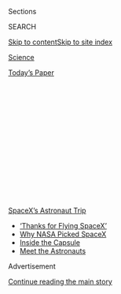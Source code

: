 <div id="app">

<div>

<div>

<div>

<div class="NYTAppHideMasthead css-1q2w90k e1suatyy0">

<div class="section css-ui9rw0 e1suatyy2">

<div class="css-eph4ug er09x8g0">

<div class="css-6n7j50">

</div>

<span class="css-1dv1kvn">Sections</span>

<div class="css-10488qs">

<span class="css-1dv1kvn">SEARCH</span>

</div>

[Skip to content](#site-content)[Skip to site
index](#site-index)

</div>

<div id="masthead-section-label" class="css-1wr3we4 eaxe0e00">

[Science](https://www.nytimes3xbfgragh.onion/section/science)

</div>

<div class="css-10698na e1huz5gh0">

</div>

</div>

<div id="masthead-bar-one" class="section hasLinks css-15hmgas e1csuq9d3">

<div class="css-uqyvli e1csuq9d0">

</div>

<div class="css-1uqjmks e1csuq9d1">

</div>

<div class="css-9e9ivx">

[](https://myaccount.nytimes3xbfgragh.onion/auth/login?response_type=cookie&client_id=vi)

</div>

<div class="css-1bvtpon e1csuq9d2">

[Today’s
Paper](https://www.nytimes3xbfgragh.onion/section/todayspaper)

</div>

</div>

</div>

</div>

<div data-aria-hidden="false">

<div id="site-content" data-role="main">

<div>

<div class="css-1aor85t" style="opacity:0.000000001;z-index:-1;visibility:hidden">

<div class="css-1hqnpie">

<div class="css-epjblv">

<span class="css-17xtcya">[Science](/section/science)</span><span class="css-x15j1o">|</span><span class="css-fwqvlz">‘Thanks
for Flying SpaceX’: NASA Astronauts Safely Splash Down After Journey
From
Orbit</span>

</div>

<div class="css-k008qs">

<div class="css-1iwv8en">

<span class="css-18z7m18"></span>

<div>

</div>

</div>

<span class="css-1n6z4y">https://nyti.ms/3k6gO6E</span>

<div class="css-1705lsu">

<div class="css-4xjgmj">

<div class="css-4skfbu" data-role="toolbar" data-aria-label="Social Media Share buttons, Save button, and Comments Panel with current comment count" data-testid="share-tools">

  - 
  - 
  - 
  - 
    
    <div class="css-6n7j50">
    
    </div>

  - 

</div>

</div>

</div>

</div>

</div>

</div>

<div id="NYT_TOP_BANNER_REGION" class="css-13pd83m">

<div>

<div id="styln-prism-menu-1590524674611" class="section interactive-content interactive-size-medium css-1edisqu">

<div class="css-17ih8de interactive-body">

<div id="scroll-container" class="css-1gj85ro">

[<span class="styln-title-wrap"><span class="css-1pje3qr">SpaceX’s</span><span class="css-1pje3qr">
Astronaut
Trip</span></span>](https://www.nytimes3xbfgragh.onion/2020/08/02/science/spacex-astronauts-splashdown.html?action=click&pgtype=Article&state=default&region=TOP_BANNER&context=storylines_menu)

  - [‘Thanks for Flying
    SpaceX’](https://www.nytimes3xbfgragh.onion/2020/08/02/science/spacex-astronauts-splashdown.html?action=click&pgtype=Article&state=default&region=TOP_BANNER&context=storylines_menu)
  - [Why NASA Picked
    SpaceX](https://www.nytimes3xbfgragh.onion/2020/05/26/science/spacex-launch-nasa.html?action=click&pgtype=Article&state=default&region=TOP_BANNER&context=storylines_menu)
  - [Inside the
    Capsule](https://www.nytimes3xbfgragh.onion/interactive/2020/05/26/science/spacex-nasa.html?action=click&pgtype=Article&state=default&region=TOP_BANNER&context=storylines_menu)
  - [Meet the
    Astronauts](https://www.nytimes3xbfgragh.onion/2020/05/27/science/bob-behnken-doug-hurley.html?action=click&pgtype=Article&state=default&region=TOP_BANNER&context=storylines_menu)

</div>

</div>

</div>

</div>

</div>

<div id="top-wrapper" class="css-1sy8kpn">

<div id="top-slug" class="css-l9onyx">

Advertisement

</div>

[Continue reading the main
story](#after-top)

<div class="ad top-wrapper" style="text-align:center;height:100%;display:block;min-height:250px">

<div id="top" class="place-ad" data-position="top" data-size-key="top">

</div>

</div>

<div id="after-top">

</div>

</div>

<div>

<div id="sponsor-wrapper" class="css-1hyfx7x">

<div id="sponsor-slug" class="css-19vbshk">

Supported by

</div>

[Continue reading the main
story](#after-sponsor)

<div id="sponsor" class="ad sponsor-wrapper" style="text-align:center;height:100%;display:block">

</div>

<div id="after-sponsor">

</div>

</div>

<div class="css-186x18t">

</div>

<div class="css-ls6wgr ehdk2mb0">

# ‘Thanks for Flying SpaceX’: NASA Astronauts Safely Splash Down After Journey From Orbit

</div>

Bob Behnken and Doug Hurley returned to Earth in the first water landing
by an American space crew since 1975.

![<span class="css-16f3y1r e13ogyst0">The capsule parachuted the NASA
astronauts Robert L. Behnken and Douglas G. Hurley back to Earth,
landing in the Gulf of Mexico, off the coast of Pensacola,
Fla.</span><span class="css-cch8ym"><span class="css-1dv1kvn">Credit</span><span class="css-cnj6d5 e1z0qqy90" itemprop="copyrightHolder"><span class="css-1ly73wi e1tej78p0">Credit...</span><span>NASA
TV, via Associated
Press</span></span></span>](https://static01.graylady3jvrrxbe.onion/images/2020/08/02/video/02vid-spacex-splash/02vid-spacex-splash-videoSixteenByNineJumbo1600.jpg)

<div class="css-18e8msd">

<div class="css-vp77d3 epjyd6m0">

<div class="css-hus3qt ey68jwv0" data-aria-hidden="true">

[![Kenneth
Chang](https://static01.graylady3jvrrxbe.onion/images/2018/02/16/multimedia/author-kenneth-chang/author-kenneth-chang-thumbLarge.jpg
"Kenneth Chang")](https://www.nytimes3xbfgragh.onion/by/kenneth-chang)

</div>

<div class="css-1baulvz">

By [<span class="css-1baulvz last-byline" itemprop="name">Kenneth
Chang</span>](https://www.nytimes3xbfgragh.onion/by/kenneth-chang)

</div>

</div>

  - 
    
    <div class="css-ld3wwf e16638kd2">
    
    Aug. 2,
    2020
    
    </div>

  - 
    
    <div class="css-4xjgmj">
    
    <div class="css-d8bdto" data-role="toolbar" data-aria-label="Social Media Share buttons, Save button, and Comments Panel with current comment count" data-testid="share-tools">
    
      - 
      - 
      - 
      - 
        
        <div class="css-6n7j50">
        
        </div>
    
      - 
    
    </div>
    
    </div>

</div>

</div>

<div class="section meteredContent css-1r7ky0e" name="articleBody" itemprop="articleBody">

<div class="css-1fanzo5 StoryBodyCompanionColumn">

<div class="css-53u6y8">

The first astronaut trip to orbit by a private company parachuted to a
safe conclusion in the Gulf of Mexico on Sunday.

It was the first water landing by NASA astronauts since 1975, when the
agency’s crews were still flying to and from orbit in the Apollo modules
used for the historic American moon missions.

Riding in a capsule built and operated by SpaceX, the rocket company
founded by Elon Musk, two NASA astronauts — [Robert L. Behnken and
Douglas G.
Hurley](https://www.nytimes3xbfgragh.onion/2020/05/27/science/bob-behnken-doug-hurley.html)
— splashed down near Pensacola, Fla., on Sunday afternoon.

The Crew Dragon capsule, suspended under four giant billowing
orange-and-white parachutes, settled upright into the water at a gentle
pace of 15 miles per hour at 2:48 p.m. Eastern time.

</div>

</div>

<div class="css-1fanzo5 StoryBodyCompanionColumn">

<div class="css-53u6y8">

“On behalf of the SpaceX and NASA teams, welcome back to planet Earth,”
Michael Heiman, the SpaceX engineer communicating with the astronauts,
said after splashdown. “And thanks for flying SpaceX.”

More than an hour later, after Mr. Behnken and Mr. Hurley were helped
out of the spacecraft, Mr. Hurley thanked the employees of NASA and
SpaceX who helped make the mission a success.

“You should take a moment to just cherish this day, especially given all
the things that have happened this year,” he said.

</div>

</div>

<div>

</div>

<div class="css-1fanzo5 StoryBodyCompanionColumn">

<div class="css-53u6y8">

Although NASA was the customer this time, the mission could be a first
step to more people going to space for a variety of new activities, like
sightseeing, corporate research and satellite repair. A goal of the
space agency is to turn over to private enterprise some things it used
to do.

</div>

</div>

<div class="css-1fanzo5 StoryBodyCompanionColumn">

<div class="css-53u6y8">

“We are entering a new era of human spaceflight, where NASA is no longer
the purchaser, owner and operator of all the hardware,” Jim Bridenstine,
the NASA administrator, said during a news conference after the
splashdown. “We are going to be a customer, one customer of many
customers in a very robust commercial marketplace for human spaceflight
to low Earth orbit.”

NASA has hired two companies — SpaceX and Boeing — to provide
transportation of astronauts to and from the International Space
Station, and SpaceX was the first to be ready to take astronauts to
orbit, [launching Mr. Behnken and Mr. Hurley in
May](https://www.nytimes3xbfgragh.onion/2020/05/30/science/spacex-nasa-astronauts.html).

Gwynne Shotwell, the president and chief operating officer of SpaceX,
said the mission was “incredibly smooth” and a step to more ambitious
trips.

”This is really just the beginning,” she said. “We are starting the
journey of bringing people regularly to and from low Earth orbit and
onto the moon and then ultimately onto Mars.”

</div>

</div>

<div class="css-79elbk" data-testid="photoviewer-wrapper">

<div class="css-z3e15g" data-testid="photoviewer-wrapper-hidden">

</div>

<div class="css-1a48zt4 ehw59r15" data-testid="photoviewer-children">

![<span class="css-16f3y1r e13ogyst0" data-aria-hidden="true">Bob
Behnken and Doug Hurley were the first NASA astronauts to fly to and
from orbit in a spacecraft built and managed by private company,
SpaceX.</span><span class="css-cnj6d5 e1z0qqy90" itemprop="copyrightHolder"><span class="css-1ly73wi e1tej78p0">Credit...</span><span>NASA/Via
Reuters</span></span>](https://static01.graylady3jvrrxbe.onion/images/2020/08/02/science/02sci-splashdown-inside/merlin_175234710_19b643b6-2c86-4344-9acf-e971b5f239c3-articleLarge.jpg?quality=75&auto=webp&disable=upscale)

</div>

</div>

<div class="css-1fanzo5 StoryBodyCompanionColumn">

<div class="css-53u6y8">

After two months on the space station, Mr. Behnken and Mr. Hurley
reboarded the Crew Dragon and undocked from the space station on
Saturday evening. The spacecraft autonomously maneuvered away from the
space station and, while Mr. Behnken and Mr. Hurley were sleeping,
performed a six-minute burn of the thrusters to line up with the
splashdown zone.

Earlier concerns about [the Isaias storm
system](https://www.nytimes3xbfgragh.onion/2020/08/02/us/Hurricane-Isaias-track.html)
working its way up the Florida Atlantic coast prompted splashdown near
Pensacola, the westernmost of seven possible landing sites, where calm
weather cooperated to enable a safe return.

</div>

</div>

<div class="css-1fanzo5 StoryBodyCompanionColumn">

<div class="css-53u6y8">

On Sunday morning, the astronauts woke up to familiar voices.

“I’m happy you went into space, but I’m even happier that you’re coming
back home,” said Mr. Hurley’s son, Jack.

“Wake up, wake up, wake up, wake up, Daddy, wake up\!” said Mr.
Behnken’s son, Theo. “Don’t worry, you can sleep in tomorrow. Hurry
home so we can go get my dog\!”

</div>

</div>

<div class="css-cfo9c3">

</div>

<div class="css-1fanzo5 StoryBodyCompanionColumn">

<div class="css-53u6y8">

About an hour before splashdown, the spacecraft began a final series of
maneuvers. As it passed over the Indian Ocean, just to the west of
Australia, it jettisoned a bottom piece, known as the trunk, which was
no longer needed. That exposed the capsule’s heat shield.

“Oh yeah, we felt it,” Mr. Hurley said after the maneuver was confirmed
on the ground.

An 11-minute firing of the thrusters set the Crew Dragon on a trajectory
to fall out of orbit at 17,500 miles per hour. The rush of air heated
the bottom of the capsule to 3,500 degrees Fahrenheit and, as expected,
cut off communications with the spacecraft for six minutes.

“I’m almost speechless as to how well things went today with the
deorbit,” said Steve Stich, manager of the commercial crew program at
NASA.

</div>

</div>

<div class="css-79elbk" data-testid="photoviewer-wrapper">

<div class="css-z3e15g" data-testid="photoviewer-wrapper-hidden">

</div>

<div class="css-1a48zt4 ehw59r15" data-testid="photoviewer-children">

<div class="css-1xdhyk6 erfvjey0">

<span class="css-1ly73wi e1tej78p0">Image</span>

<div class="css-zjzyr8">

<div data-testid="lazyimage-container" style="height:208.15555555555557px">

</div>

</div>

</div>

<span class="css-16f3y1r e13ogyst0" data-aria-hidden="true">Crew aboard
a recovery ship worked to clear toxic fumes they detected before the
astronauts could exit the
capsule.</span><span class="css-cnj6d5 e1z0qqy90" itemprop="copyrightHolder"><span class="css-1ly73wi e1tej78p0">Credit...</span><span>NASA/Via
Reuters</span></span>

</div>

</div>

<div class="css-1fanzo5 StoryBodyCompanionColumn">

<div class="css-53u6y8">

As SpaceX crews raced to attend to the capsule and its crew in the
water, they also had to contend with [a flotilla of small
boats](https://www.nytimes3xbfgragh.onion/2020/08/02/us/flag-boat-SpaceX.html)
piloted by private onlookers seeking a closer view of the spacecraft.
One of them flew a banner supporting President Trump.

</div>

</div>

<div class="css-1fanzo5 StoryBodyCompanionColumn">

<div class="css-53u6y8">

“That was not what we were anticipating,” Mr. Bridenstine said. The
Coast Guard cleared out the area for the splashdown.

“After they landed, the boats just came in, and we need to do a better
job next time for sure,” he said.

</div>

</div>

![<span class="css-16f3y1r e13ogyst0">Onlookers circled the SpaceX Crew
Dragon capsule as it bobbed in the water after its return to Earth,
raising concerns about their possible exposure to toxic propellant fumes
from the
spacecraft.</span><span class="css-cch8ym"><span class="css-1dv1kvn">Credit</span><span class="css-cnj6d5 e1z0qqy90" itemprop="copyrightHolder"><span class="css-1ly73wi e1tej78p0">Credit...</span><span>Bill
Ingalls/NASA, via Associated
Press</span></span></span>](https://static01.graylady3jvrrxbe.onion/images/2020/08/02/multimedia/02xp-boats-pix-sub/02xp-boats-pix-sub-videoSixteenByNine3000.jpg)

<div class="css-1fanzo5 StoryBodyCompanionColumn">

<div class="css-53u6y8">

SpaceX crews on the boats told them to move farther away, seeking to
maintain the safety zone around the capsule because toxic propellant
fumes from the spacecraft thrusters can endanger passengers on vessels
nearby. Detection of residual fumes once the spacecraft was pulled from
the sea delayed the opening of the hatch for the astronauts to exit.

Mr. Behnken addressed the SpaceX team just before he left the Crew
Dragon: “Thank you for doing the most difficult parts and the most
important parts of human spaceflight — getting us into orbit and
bringing us home, safely.”

Once back on land, the astronauts were flown from Pensacola to Ellington
Field, a military base in Houston.

</div>

</div>

<div class="css-1fanzo5 StoryBodyCompanionColumn">

<div class="css-53u6y8">

By the time they walked off the Gulfstream plane, Mr. Behnken and Mr.
Hurley looked as if they had already largely acclimated to gravity
again, walking with only slight wobbling to seats on the tarmac. They
again thanked the people at SpaceX and NASA who had worked to make the
mission a success.

</div>

</div>

<div class="css-cfo9c3">

</div>

<div class="css-1fanzo5 StoryBodyCompanionColumn">

<div class="css-53u6y8">

Mr. Hurley said the journey was still “a lot to process,” then joked
that he and Mr. Behnken had been in the capsule “making prank satellite
phone calls to whoever we could get a hold of.”

He added that the phone bill should be sent to Mr. Musk, who had flown
from California, where he had watched the splashdown from SpaceX
headquarters, to Houston to welcome the astronauts back.

“I really came here because I just wanted to see Bob and Doug, to be
totally frank,” Mr. Musk said during his brief remarks.

“I’m not very religious, but I prayed for this one,” Mr. Musk said.

NASA has been busy in the past week. On Thursday, it launched
[Perseverance, its next robotic rover, on a six-and-half month journey
to
Mars](https://www.nytimes3xbfgragh.onion/2020/07/30/science/nasa-mars-launch.html).
Mr. Bridenstine took the opportunity of Mr. Behnken’s and Mr. Hurley’s
return on Sunday to promote the space agency’s next major push: to send
astronauts back to the moon.

The House of Representatives, controlled by Democrats, has been
reluctant to provide the money that NASA says it needs to meet a goal
set by the Trump administration of a moon landing in 2024.

</div>

</div>

<div class="css-1fanzo5 StoryBodyCompanionColumn">

<div class="css-53u6y8">

“What I’m asking for our members of Congress to do is look at what we’ve
done with what we have,” Mr. Bridenstine said at Ellington after Mr.
Behnken and Mr. Hurley had spoken. “And if you fund us at our budget
request level, we will be on the moon.”

After the splashdown on Sunday, [Mr. Trump
tweeted](https://twitter.com/realDonaldTrump/status/1289997897723863040),
“Great to have NASA Astronauts return to Earth after very successful two
month mission. Thank you to
all\!”

</div>

</div>

<div class="css-1sngw6j">

[](https://www.nytimes3xbfgragh.onion/interactive/2020/05/26/science/spacex-nasa.html)

<div class="css-1eoytci">

![](https://static01.graylady3jvrrxbe.onion/images/2020/05/26/us/spacex-nasa-promo-1590499638707/spacex-nasa-promo-1590499638707-articleLarge-v2.jpg)

</div>

<div class="css-1rha1bf">

## Now Boarding: SpaceX’s New Ride to Orbit for NASA Astronauts

The Crew Dragon launched successfully on Saturday.

</div>

</div>

<div class="css-1fanzo5 StoryBodyCompanionColumn">

<div class="css-53u6y8">

Mr. Behnken and Mr. Hurley ended up with a longer and busier stay at the
space station than the two weeks originally planned. Because of repeated
delays by SpaceX and Boeing, NASA ended up short-handed, with only one
astronaut, Christopher J. Cassidy, aboard the space station when the
Crew Dragon and its two passengers docked.

They stayed two months. Mr. Behnken and Mr. Cassidy performed four
spacewalks to complete the installation of new batteries on the space
station. Mr. Hurley helped by operating the station’s robotic arm. The
men also contributed to science experiments in low-Earth orbit.

Mr. Cassidy will remain aboard the station with two Russian astronauts,
Anatoly Ivanishin and Ivan Vagner. All three are to stay [on board
through
October](https://www.nasa.gov/sites/default/files/atoms/files/exp-63-summary.pdf),
when another crew of one American and two Russian astronauts [will
replace
them](https://www.nasa.gov/press-release/nasa-astronaut-kate-rubins-crewmates-to-discuss-upcoming-spaceflight).

Once the mission is formally certified as a success, the next flight of
the Crew Dragon will launch no earlier than late September. It will take
three NASA astronauts — Michael S. Hopkins, Victor J. Glover and Shannon
Walker — and one Japanese astronaut, Soichi Noguchi, to the space
station.

</div>

</div>

<div class="css-1fanzo5 StoryBodyCompanionColumn">

<div class="css-53u6y8">

The second operational flight, tentatively scheduled for February 2021,
will use the same capsule that just returned with Mr. Behnken and Mr.
Hurley. It will carry two NASA astronauts, Robert S. Kimbrough and K.
Megan McArthur; Akihiko Hoshide of Japan; and Thomas Pesquet of the
European Space Agency.

Ms. McArthur is married to Mr. Behnken.

SpaceX’s counterpart in the commercial crew program, Boeing, will almost
certainly not be able to launch astronauts until next year. An uncrewed
flight last year [suffered significant software errors, which could have
led to a loss of the
spacecraft](https://www.nytimes3xbfgragh.onion/2020/07/07/science/boeing-starliner-nasa.html)
during its orbital test. Boeing will now repeat the uncrewed test later
this year before putting astronauts aboard.

</div>

</div>

<div>

</div>

</div>

<div>

</div>

<div>

</div>

<div>

</div>

<div>

<div id="bottom-wrapper" class="css-1ede5it">

<div id="bottom-slug" class="css-l9onyx">

Advertisement

</div>

[Continue reading the main
story](#after-bottom)

<div id="bottom" class="ad bottom-wrapper" style="text-align:center;height:100%;display:block;min-height:90px">

</div>

<div id="after-bottom">

</div>

</div>

</div>

</div>

</div>

## Site Index

<div>

</div>

## Site Information Navigation

  - [© <span>2020</span> <span>The New York Times
    Company</span>](https://help.nytimes3xbfgragh.onion/hc/en-us/articles/115014792127-Copyright-notice)

<!-- end list -->

  - [NYTCo](https://www.nytco.com/)
  - [Contact
    Us](https://help.nytimes3xbfgragh.onion/hc/en-us/articles/115015385887-Contact-Us)
  - [Work with us](https://www.nytco.com/careers/)
  - [Advertise](https://nytmediakit.com/)
  - [T Brand Studio](http://www.tbrandstudio.com/)
  - [Your Ad
    Choices](https://www.nytimes3xbfgragh.onion/privacy/cookie-policy#how-do-i-manage-trackers)
  - [Privacy](https://www.nytimes3xbfgragh.onion/privacy)
  - [Terms of
    Service](https://help.nytimes3xbfgragh.onion/hc/en-us/articles/115014893428-Terms-of-service)
  - [Terms of
    Sale](https://help.nytimes3xbfgragh.onion/hc/en-us/articles/115014893968-Terms-of-sale)
  - [Site
    Map](https://spiderbites.nytimes3xbfgragh.onion)
  - [Help](https://help.nytimes3xbfgragh.onion/hc/en-us)
  - [Subscriptions](https://www.nytimes3xbfgragh.onion/subscription?campaignId=37WXW)

</div>

</div>

</div>

</div>
